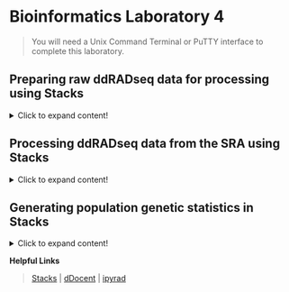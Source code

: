 # Bioinformatics Laboratory 4
>You will need a Unix Command Terminal or PuTTY interface to complete this laboratory. 

## Preparing raw ddRADseq data for processing using Stacks

<details>
  <summary>Click to expand content!</summary>
  
>Data will come back from the Illumina sequencer as demultiplexed by ddRADseq PCR 1 index. It will be demultiplexed using the bcl2fastq software we disussed in [Unit 1](https://github.com/nhm-herpetology/museum-NGS-training/tree/main/Unit_01/Bioinformatics_Lab). Following this, we will still need to sort each PCR index into FASTQ files for each of the individuals contained within the pool. We can do that using the software [Stacks](https://catchenlab.life.illinois.edu/stacks/) and a helpful program called ```process_radtags```

1. First, let's make a new directory inside ```NGS_course``` called ```Unit_4```

```
cd NGS_course
```
```
mkdir Unit_4
```  
```
cd Unit_4
```    
  
2. Let's download and install Stacks 2.59:

```
wget https://catchenlab.life.illinois.edu/stacks/source/stacks-2.59.tar.gz
```
```
tar xfvz stacks-2.59.tar.gz
```  
```
cd stacks-2.59
``` 
```
./configure
```
```
make
```  
>The installation may take ~2-5 minutes

3. Let's make some working directories: 
```
mkdir raw
```
```
mkdir samples-frogs
```
```
mkdir stacks-frogs
```     
  
4. Now let's download some empirical data to analyze. We will use Index 5 of the *Craugastor augusti* ddRADseq data from Streicher et al. [2014](https://onlinelibrary.wiley.com/doi/abs/10.1111/mec.12814) that is used in the first module of the Unit 4 [Molecular Lab](https://github.com/nhm-herpetology/museum-NGS-training/tree/main/Unit_04/Molecular_Lab). 
  
Here is a SharePoint link that the course participants can use to download the demultiplexed file:  
  
[Craugastor_index_5_8bp_trim](https://naturalhistorymuseum.sharepoint.com/:u:/s/Herpetology/Eddrp3h57rJIr53ScPz34zEB5NcQQjd2oQOsK_YbJHT0pw?e=6U4VL8)  
  
This file is ~3.6 GB in size, so it will take several minutes to download. 

>Note: This file has already had the 8 Unique Molecular Identifier (UMI) nucleotides trimmed off, so it starts with the adapter index/barcode. I used [FastX Toolkit](https://github.com/agordon/fastx_toolkit) to trim the FASTQ file that was demultiplexed from teh Illumina HiSeq.  
 
5. Let's have a look at the first few lines of the 'PCR Index 5' FASTQ file: 

```  
cd raw
``` 
```  
head -10 Craugastor_index_5_8bp_trim
```
We should see: 
```  
CGAAACTGCAGGTTCTTTGGGTTCCACTTCCCGTTTAGACCTGGCCGGCATTCTTCTGGATCATCCTGAGGGAAAGGCTGCTTGACCAGCAG
+HWI-ST594:2:1101:1372:2234#ACAGTGACAGTG/1
cgc`echhhhhhhf[^[e[c`afQIOIO^`fBBBBBBBBBBBBBBBBBBBBBBBBBBBBBBBBBBBBBBBBBBBBBBBBBBBBBBBBBBBBB
@HWI-ST594:2:1101:1693:2240#ACAGTGACAGTG/1
GACCAATGCAGGCACCACAGACACCTGGTAGCTACTGATAACCATCATAGTTCTGGAGCAATGATCTGGGCCCACCTCTGCAGACCACACCA
+HWI-ST594:2:1101:1693:2240#ACAGTGACAGTG/1
gggggihgfhghihiiiihiiihhiiiigiiiiiiiiihiifhfhhhhhhihiiihhifagdgdgggeeeecccccccccccbccabaccac
@HWI-ST594:2:1101:1995:2249#ACAGTGACAGTG/1
TGTTGGTGCAGATAGGCAACACATGCCCCTGTTGGGAATACCTCTTTAAAGCGATGCTCTGGTTTCGGGATGAAATTCTCTCCTGACTGGAG
```
>Note that the barcodes (listed below) for multiple individuals appear first, followed by the 'ACTG' SbfI cutsite remnant.   
  
6. The individual samples contained in the file are: 
  
Sample ID | Adapter Index/Barcode | PCR Index/Barcode
------------ | -------------  | -------------
MF 4398 | Index 1 (ACTAGG) | Index 5 (ACAGTG)
MF 5085 | Index 2 (GACCAA) | Index 5 (ACAGTG)
MF 6101 | Index 3 (TGTTGG)  | Index 5 (ACAGTG)
MF 6115 | Index 4 (CGAAAC)  | Index 5 (ACAGTG)
MF 6203 | Index 5 (AGCATT) | Index 5 (ACAGTG)
MF 6205 | Index 6 (CATCTC) | Index 5 (ACAGTG)
MVZ 226838 | Index 7 (GTCTAT) | Index 5 (ACAGTG) 
MVZ 226839 |Index 8 (TGGGAT) | Index 5 (ACAGTG)
JAC 30517 | Index 9 (TCTGCT) | Index 5 (ACAGTG)  
ENS 9494 | Index 10 (AACGGT)  | Index 5 (ACAGTG)   

We need to demultiplex them from the PCR primer index pool, so let's make a file called ```barcodes``` that we will use as a configuration file for the Stacks ```process_radtags``` command: 

 ```
 cd ..
 ```   
 ```
 cat > barcodes
 ``` 
Paste the following text:
  
 ```
ACTAGG
GACCAA
TGTTGG
CGAAAC
AGCATT
CATCTC
GTCTAT
TGGGAT
TCTGCT
AACGGT
 ```  
>Now press ENTER then CTRL + SHIFT + D to create the file.    
 
7. Now we run the ```process_radtags``` program using the following command: 
  
```  
./process_radtags -f ./raw/Craugastor_index_5_8bp_trim -o ./samples-frogs/ -b ./barcodes -c -q -r -e sbfI 
``` 
>This will perform a seond round of demultiplexing and place FASTQ files for each individual in the ```samples``` directory. It should take ~4 minutes to run. For definitions of ```process_radtags``` commands click [here](https://catchenlab.life.illinois.edu/stacks/comp/process_radtags.php) 

8. Now we will modify the file names to match the sample IDs:

```   
cd samples-frogs
```  
  
```   
mv sample_AACGGT.fq.gz ENS_9494.fq.gz
mv sample_ACTAGG.fq.gz MF_4398.fq.gz
mv sample_AGCATT.fq.gz MF_6203.fq.gz
mv sample_CATCTC.fq.gz MF_6205.fq.gz
mv sample_CGAAAC.fq.gz MF_6115.fq.gz
mv sample_GACCAA.fq.gz MF_5085.fq.gz
mv sample_GTCTAT.fq.gz MVZ_226838.fq.gz
mv sample_TCTGCT.fq.gz JAC_30517.fq.gz
mv sample_TGGGAT.fq.gz MVZ_226839.fq.gz
mv sample_TGTTGG.fq.gz MF_6101.fq.gz
```
```   
cd ..
```   
  
>The files are now ready for downstream analysis and 'stacking'. More information is available in the Stacks [manual](https://catchenlab.life.illinois.edu/stacks/manual/), including some tutorials. 
  
  </details>

## Processing ddRADseq data from the SRA using Stacks

<details>
  <summary>Click to expand content!</summary>
  
>We will explore Stacks using some data from North American coralsnakes generated for Streicher et al. [2016](https://onlinelibrary.wiley.com/doi/10.1111/evo.12967). We will download data from 3 individuals for *Micrurus tener* and 3 individuals of *Micrurus fulvius*. 
  
1. Navigate to the SRA toolkit folder from [Unit 1](https://github.com/nhm-herpetology/museum-NGS-training/tree/main/Unit_01/Bioinformatics_Lab). 

```
./fasterq-dump SRR1947266
```  
>These are ddRADseq data from *M. fulvius* M86 from Tampa, Florida, USA. The download should take 1-2 minutes.   

```
./fasterq-dump SRR1947265
```  
>These are ddRADseq data from *M. fulvius* M87 from Walton, Florida, USA. The download should take 1-2 minutes.   

```
./fasterq-dump SRR1947267 
```  
>These are ddRADseq data from *M. fulvius* M692 from New Hanover, North Carolina, USA. The download should take 2-3 minutes.     

```
./fasterq-dump SRR1947271	 
```  
>These are ddRADseq data from *M. tener* M206 from Tamaulipas, Mexico. The download should take 2-3 minutes.    

```
./fasterq-dump SRR1947351	 
```  
>These are ddRADseq data from *M. tener* M230 from Anderson, Texas, USA. The download should take 1-2 minutes.  

```
./fasterq-dump SRR1947349		 
```  
>These are ddRADseq data from *M. tener* M279 from Brazos, Texas, USA. The download should take 1-2 minutes.     

2. Move all of the FASTQ files to your ```Unit_4``` directory:

```  
mv *.fastq /home/jefs/NGS_course/Unit_4/stacks-2.59  
```
>Reminder: your user name will need to be swapped with mine for this command to work

3. Now navigate to your ```Unit_4/stacks-2.59``` directory and check the format on the read 1 data: 
  
```  
head -3 SRR1947265_1.fastq
```  

We should see this printed:

```   
@SRR1947265.1 1_1101_2776_1933 length=89
AATGGGCGGCATATAAATATTTTAAATAAATAATAAAAATAAGATGGCAAGGTGGGAGAAGAGAGCAAGGAAGTGACTGATAGCAGAGA
+SRR1947265.1 1_1101_2776_1933 length=89
EDHGIGIIIIIIIEFHHIIGDDDEHHGHIIECEAEHGHFBEFFECEEC@ABB>ABB??=ACCCCBACCCCBAA4>C@CCCC@>ACC?A<
@SRR1947265.2 1_1101_2776_1974 length=89
AGGGATTGGACAAGGGTCTCTCTCCCAATACGTTGAGGAGGAAGGTAGCAGCCCTAGCATCGGTAATAAATTGGAAGGGATACAAATCT
+SRR1947265.2 1_1101_2776_1974 length=89
IIJJIGHJJIJJIIIIGHGHIJIJJJJJGIJJFCGGHGGHHHHHF;BEECEEDDDDDDDDCDDBA@DEDDEED:@CDDCDC<CCDDDDC
@SRR1947265.3 1_1101_4980_1990 length=89
CCACTTAGAGAGGGCTGTAAAGCAGTATATACGTCTATCTACTATTGACATTTCAATATTTTAATCCGTATAATTTTAATGTGTTATTT
  @SRR1947265.1 1_1101_2776_1933 length=89
AATGGGCGGCATATAAATATTTTAAATAAATAATAAAAATAAGATGGCAAGGTGGGAGAAGAGAGCAAGGAAGTGACTGATAGCAGAGA
+SRR1947265.1 1_1101_2776_1933 length=89
EDHGIGIIIIIIIEFHHIIGDDDEHHGHIIECEAEHGHFBEFFECEEC@ABB>ABB??=ACCCCBACCCCBAA4>C@CCCC@>ACC?A<
@SRR1947265.2 1_1101_2776_1974 length=89
AGGGATTGGACAAGGGTCTCTCTCCCAATACGTTGAGGAGGAAGGTAGCAGCCCTAGCATCGGTAATAAATTGGAAGGGATACAAATCT
+SRR1947265.2 1_1101_2776_1974 length=89
IIJJIGHJJIJJIIIIGHGHIJIJJJJJGIJJFCGGHGGHHHHHF;BEECEEDDDDDDDDCDDBA@DEDDEED:@CDDCDC<CCDDDDC
@SRR1947265.3 1_1101_4980_1990 length=89
CCACTTAGAGAGGGCTGTAAAGCAGTATATACGTCTATCTACTATTGACATTTCAATATTTTAATCCGTATAATTTTAATGTGTTATTT
``` 
  
4. Now let's do the same for an example read 2 file:   

```  
head -10 SRR1947265_2.fastq
```    

We should see this printed:

```   
@SRR1947265.1 1_1101_2776_1933 length=97
TCCTCTAGGACTGGCCGGTTTGATCGCTTTGCAGTCCAAAGGACTCGCAAAATCTTAGCCTTGCACTAAATGCATATCCTTATATTTTCTTTTATTC
+SRR1947265.1 1_1101_2776_1933 length=97
HIEBHEIIIIGCHIIIII@DDFIBF;FHIFGCAC=C>ADHFEEG@>EEFFDECACCD@CCDCDDCCDDDDDD@C<A@C>>@@ACCDEECCCD@CDDE
@SRR1947265.2 1_1101_2776_1974 length=97
TTTTCTGACTGAAAGGGCTGCCAATTCAGACACTCTGCGGGCAGATGTGATTGCCACCAGGAAGGCCACTTTATATGAAAGAAGATGGAGACTAATA
+SRR1947265.2 1_1101_2776_1974 length=97
GJIIJJJJJJJJJJIIGHGHIJJIGHIJIIJJJGJGICHIIJHHFFFFFDEDEEEDDDDBBDBBBBB<@CDCDDEEEEEDDDBCCDDDC89?@CCCD
@SRR1947265.3 1_1101_4980_1990 length=97
CCTCTTGCAGATATCCTTATGTCGCAGCTGTGGTCTCCCTCTAGGGCATCCATTCCTTACAAAAGTCGTTTCATAATGTCATTGAATAATGACAAAG
``` 

5. Now we need to make our working directories for Stacks. These datasets seem to have been cleaned already so that they can be placed directly into the ```samples-snakes```  directory. 
                                                                                                  
```
mkdir samples-snakes
```   
                                                                                                  
```
mkdir stacks-snakes
```                                                                                                  
                                                                                                  
```
mv *fastq samples-snakes
```

6. Rename the files so that they are easier to work with: 

```
cd samples-snakes  
```  
  
```
mv SRR1947266_1.fastq M86_fulvius_1.fastq
mv SRR1947266_2.fastq M86_fulvius_2.fastq
mv SRR1947265_1.fastq M87_fulvius_1.fastq  
mv SRR1947265_2.fastq M87_fulvius_1.fastq
mv SRR1947267_1.fastq M692_fulvius_1.fastq
mv SRR1947267_2.fastq M692_fulvius_2.fastq 
mv SRR1947271_1.fastq M206_tener_1.fastq  
mv SRR1947271_2.fastq M206_tener_2.fastq    
mv SRR1947351_1.fastq M230_tener_1.fastq 
mv SRR1947351_2.fastq M230_tener_2.fastq 
mv SRR1947349_1.fastq M279_tener_1.fastq 
mv SRR1947349_2.fastq M279_tener_2.fastq   
```   

```
cd ..  
```                                                                                                 
                                                                                                  
7. We will now run USTACKS which is a Stacks program that takes a set of short-read sequences and align them into exactly-matching stacks (or putative alleles). Comparing the stacks it will form a set of putative loci and detect SNPs at each locus using a maximum likelihood framework. For definitions of USTACKS ommands click [here](https://catchenlab.life.illinois.edu/stacks/comp/ustacks.php).
                                                                                                  
```
./ustacks -f ./samples-snakes/M86_fulvius_1.fastq -o ./stacks-snakes -i 1 -m 3 -M 4 -p 16
./ustacks -f ./samples-snakes/M87_fulvius_1.fastq -o ./stacks-snakes -i 2 -m 3 -M 4 -p 16
./ustacks -f ./samples-snakes/M692_fulvius_1.fastq -o ./stacks-snakes -i 3 -m 3 -M 4 -p 16
./ustacks -f ./samples-snakes/M206_tener_1.fastq -o ./stacks-snakes -i 4 -m 3 -M 4 -p 16
./ustacks -f ./samples-snakes/M230_tener_1.fastq -o ./stacks-snakes -i 5 -m 3 -M 4 -p 16                                                                                         
./ustacks -f ./samples-snakes/M279_tener_1.fastq -o ./stacks-snakes -i 6 -m 3 -M 4 -p 16                                                                                         
```                                                                                                  
>It should take ~6 minutes to run. There should now be individual stacks files in the ```stacks-snakes``` directory.                                                                                              
   
8. We will now run CSTACKS which is a Stacks program that creates a set of consensus loci, merging alleles together that are listed in the USTACKS output. First, we need to make a 'population map' that will be used to identify the individuals we want to process in CTACKS: 
  
```
cat > config_individuals.txt
```  
 
Paste the following text: 
```
M86_fulvius_1  1 
M87_fulvius_1  2 
M692_fulvius_1  3 
M206_tener_1  4 
M230_tener_1  5 
M279_tener_1  6 
```    
Now press ENTER then CTRL + SHIFT + D to create the file.
  
9. Run CSTACKS using the following command: 
  
```
./cstacks -P ./stacks-snakes -M ./config_individuals.txt -n 4 -p 15  
```  
>For definitions of CSTACKS commands click [here](https://catchenlab.life.illinois.edu/stacks/comp/cstacks.php)
  
10. Next we will run the Stacks program SSTACKS. Sets of stacks, i.e. putative loci, constructed by the USTACKS program can be searched against a catalog produced by CSTACKS. In the case of a general population, all samples in the population would be matched against the catalog with SSTACKS. For definitions of SSTACKS commands click [here](https://catchenlab.life.illinois.edu/stacks/comp/sstacks.php)  
 
```
./sstacks -P ./stacks-snakes -M ./config_individuals.txt -p 8 
```   

11. Next we will run the Stacks program TSV2BAM. The TSV2BAM program will transpose data so that it is oriented by locus, instead of by sample. For definitions of TSV2BAM commands click [here](https://catchenlab.life.illinois.edu/stacks/comp/tsv2bam.php)   
  
```
./tsv2bam -P ./stacks-snakes/ -M ./config_individuals.txt -t 8 
```    

12. Finally. we will run the Stacks program GSTACKS. GSTACKS will identify SNPs within the meta population for each locus and then genotype each individual at each identified SNP. Once SNPs have been identified and genotyped, gstacks will phase the SNPs at each locus, in each individual, into a set of haplotypes. For definitions of GSTACKS commands click [here](https://catchenlab.life.illinois.edu/stacks/comp/gstacks.php)
  
```
./gstacks -P ./stacks-snakes -M ./config_individuals.txt -t 8
```   
>Your RADseq data are now ready for analysis and output using the ```populations``` program discussed in teh next module.  
  
  </details>

## Generating population genetic statistics in Stacks

<details>
  <summary>Click to expand content!</summary>
  
>We can generate summary statistics and population genetic statistics using the ```populations``` program from stacks and configuration files. Let's use the data we downloaded for the last module. 

1. First, let's make an additional configuration file (referred to as the 'population map' in Stacks manual) by species:

```
M86       fulvius
M87       fulvius
M692      fulvius
M206      tener
M230      tener 
M279      tener
``` 

2. Let's make the configuration file:   
  
```
cat > config_species.txt
```  
Now paste the configuration text (from Step 1) into your terminal and then press ENTER followed by CTRL + SHIFT + D. 
  
3. Run the ```populations``` program using the individual configuration file from the previous module: 

```
./populations -P ./stacks/ --popmap ./samples/config_individuals.txt --smooth -p 10 -r 0.75 -f p_value -t 8 --structure --genepop --write-single-snp   
```    
  
4. Run the ```populations``` program using the second configuration file which will summarise data by species:   

```
./populations -P ./stacks/ --popmap ./samples/config_species.txt --smooth -p 10 -r 0.75 -f p_value -t 8 --structure --genepop --write-single-snp   
```
  
  
  </details>

**Helpful Links**
>[Stacks](https://catchenlab.life.illinois.edu/stacks/) | [dDocent](https://www.ddocent.com/) | [ipyrad](https://ipyrad.readthedocs.io/en/master/)
